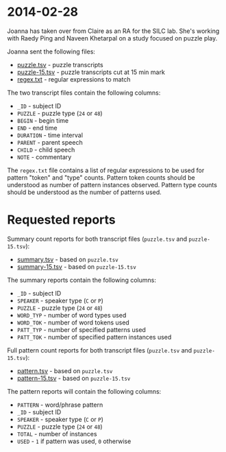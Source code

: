 # 2014-02-28

Joanna has taken over from Claire as an RA for the SILC lab.  She's working with Raedy Ping and Naveen Khetarpal on a study focused on puzzle play.

Joanna sent the following files:

* [puzzle.tsv](data/puzzle.tsv) - puzzle transcripts
* [puzzle-15.tsv](data/puzzle-15.tsv) - puzzle transcripts cut at 15 min mark
* [regex.txt](regex.txt) - regular expressions to match

The two transcript files contain the following columns:

* `_ID` - subject ID
* `PUZZLE` - puzzle type (`24` or `48`)
* `BEGIN` - begin time
* `END` - end time
* `DURATION` - time interval
* `PARENT` - parent speech
* `CHILD` - child speech
* `NOTE` - commentary

The `regex.txt` file contains a list of regular expressions to be used for
pattern "token" and "type" counts. Pattern token counts should be understood as number of pattern instances observed. Pattern type counts should be understood as the number of patterns used.


# Requested reports

Summary count reports for both transcript files (`puzzle.tsv` and `puzzle-15.tsv`):

* [summary.tsv](data/summary.tsv) - based on `puzzle.tsv`
* [summary-15.tsv](data/summary-15.tsv) - based on `puzzle-15.tsv`

The summary reports contain the following columns:

* `_ID` - subject ID
* `SPEAKER` - speaker type (`C` or `P`)
* `PUZZLE` - puzzle type (`24` or `48`)
* `WORD_TYP` - number of word types used
* `WORD_TOK` - number of word tokens used
* `PATT_TYP` - number of specified patterns used
* `PATT_TOK` - number of specified pattern instances used

Full pattern count reports for both transcript files (`puzzle.tsv` and `puzzle-15.tsv`):

* [pattern.tsv](data/pattern.tsv) - based on `puzzle.tsv`
* [pattern-15.tsv](data/pattern-15.tsv) - based on `puzzle-15.tsv`

The pattern reports will contain the following columns:

* `PATTERN` - word/phrase pattern
* `_ID` - subject ID
* `SPEAKER` - speaker type (`C` or `P`)
* `PUZZLE` - puzzle type (`24` or `48`)
* `TOTAL` - number of instances
* `USED` - `1` if pattern was used, `0` otherwise
